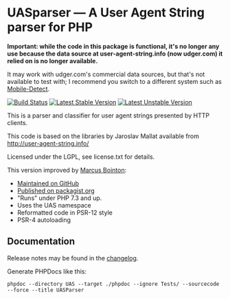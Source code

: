 # UASparser — A User Agent String parser for PHP

**Important: while the code in this package is functional, it's no longer any use because the data source at user-agent-string.info (now udger.com) it relied on is no longer available.**

It may work with udger.com's commercial data sources, but that's not available to test with; I recommend you switch to a different system such as [Mobile-Detect](https://github.com/serbanghita/Mobile-Detect).

[![Build Status](https://travis-ci.org/Synchro/UASparser.png?branch=master)](https://travis-ci.org/Synchro/UASparser)
[![Latest Stable Version](https://poser.pugx.org/Synchro/UASparser/v/stable.png)](https://packagist.org/packages/Synchro/UASparser)
[![Latest Unstable Version](https://poser.pugx.org/Synchro/UASparser/v/unstable.png)](https://packagist.org/packages/Synchro/UASparser)

This is a parser and classifier for user agent strings presented by HTTP clients.

This code is based on the libraries by Jaroslav Mallat available from http://user-agent-string.info/

Licensed under the LGPL, see license.txt for details.

This version improved by [Marcus Bointon](https://github.com/Synchro):

* [Maintained on GitHub](https://github.com/Synchro/UASparser)
* [Published on packagist.org](https://packagist.org/packages/synchro/uasparser)
* "Runs" under PHP 7.3 and up.
* Uses the UAS namespace
* Reformatted code in PSR-12 style
* PSR-4 autoloading

## Documentation

Release notes may be found in the [changelog](changelog.md).

Generate PHPDocs like this:

```
phpdoc --directory UAS --target ./phpdoc --ignore Tests/ --sourcecode --force --title UASParser
```
